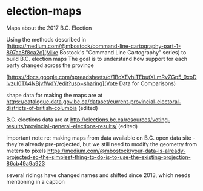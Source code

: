 # election-maps
Maps about the 2017 B.C. Election

Using the methods described in [https://medium.com/@mbostock/command-line-cartography-part-1-897aa8f8ca2c](Mike Bostock's "Command Line Cartography" series) to build B.C. election maps
The goal is to understand how support for each party changed across the province

[https://docs.google.com/spreadsheets/d/1BoXEyhiTEbutXLmRyZGp5_9xoDivzuI0TA4NBjvfWdY/edit?usp=sharing](Vote Data for Comparisons)

shape data for making the maps are at https://catalogue.data.gov.bc.ca/dataset/current-provincial-electoral-districts-of-british-columbia (edited)


B.C. elections data are at http://elections.bc.ca/resources/voting-results/provincial-general-elections-results/ (edited)

important note re: making maps from data available on B.C. open data site - they're already pre-projected, but we still need to modify the geometry from meters to pixels
https://medium.com/@mbostock/your-data-is-already-projected-so-the-simplest-thing-to-do-is-to-use-the-existing-projection-86cb49a9a923

several ridings have changed names and shifted since 2013, which needs mentioning in a caption
